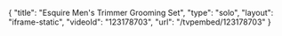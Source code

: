{
    "title": "Esquire Men's Trimmer Grooming Set",
    "type": "solo",
    "layout": "iframe-static",
    "videoId": "123178703",
    "url": "\/tvpembed\/123178703"
}